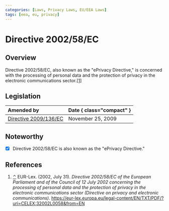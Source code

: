 ```yaml
---
categories: [Laws, Privacy Laws, EU/EEA Laws]
tags: [eea, eu, privacy]
---
```


# Directive 2002/58/EC

## Overview

<span id="rev1"></span>Directive 2002/58/EC, also known as the "ePrivacy Directive," is concerned with the processing of personal data and the protection of privacy in the electronic communications sector.[[1]](#ref1)

## Legislation

Amended by | Date { class="compact" }
:--- | :---
[Directive 2009/136/EC](/laws/directive-2009-136-ec.md) | November 25, 2009

## Noteworthy

- [x] Directive 2002/58/EC is also known as the "ePrivacy Directive."

## References

1. <span id="ref1"></span>[⌃](#rev1) EUR-Lex. (2002, July 31). *Directive 2002/58/EC of the European Parliament and of the Council of 12 July 2002 concerning the processing of personal data and the protection of privacy in the electronic communications sector (Directive on privacy and electronic communications)*. https://eur-lex.europa.eu/legal-content/EN/TXT/PDF/?uri=CELEX:32002L0058&from=EN